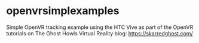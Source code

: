 # openvrsimplexamples
Simple OpenVR tracking example using the HTC Vive as part of the OpenVR tutorials on The Ghost Howls Virtual Reality blog: https://skarredghost.com/
